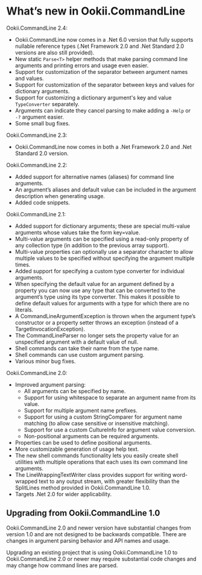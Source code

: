 # What’s new in Ookii.CommandLine

Ookii.CommandLine 2.4:

* Ookii.CommandLine now comes in a .Net 6.0 version that fully supports nullable reference types
(.Net Framework 2.0 and .Net Standard 2.0 versions are also still provided).
* New static `Parse<T>` helper methods that make parsing command line arguments and printing
errors and usage even easier.
* Support for customization of the separator between argument names and values.
* Support for customization of the separator between keys and values for dictionary arguments.
* Support for customizing a dictionary argument's key and value `TypeConverter` separately.
* Arguments can indicate they cancel parsing to make adding a `-Help` or `-?` argument easier.
* Some small bug fixes.

Ookii.CommandLine 2.3:

* Ookii.CommandLine now comes in both a .Net Framework 2.0 and .Net Standard 2.0 version.

Ookii.CommandLine 2.2:

* Added support for alternative names (aliases) for command line arguments.
* An argument’s aliases and default value can be included in the argument description when generating usage.
* Added code snippets.

Ookii.CommandLine 2.1:

* Added support for dictionary arguments; these are special multi-value arguments whose values take the form key=value.
* Multi-value arguments can be specified using a read-only property of any collection type (in addition to the previous array support).
* Multi-value properties can optionally use a separator character to allow multiple values to be specified without specifying the argument multiple times.
* Added support for specifying a custom type converter for individual arguments.
* When specifying the default value for an argument defined by a property you can now use any type that can be converted to the argument’s type using its type converter. This makes it possible to define default values for arguments with a type for which there are no literals.
* A CommandLineArgumentException is thrown when the argument type’s constructor or a property setter throws an exception (instead of a TargetInvocationException).
* The CommandLineParser no longer sets the property value for an unspecified argument with a default value of null.
* Shell commands can take their name from the type name.
* Shell commands can use custom argument parsing.
* Various minor bug fixes.

Ookii.CommandLine 2.0:

* Improved argument parsing:
  * All arguments can be specified by name.
  * Support for using whitespace to separate an argument name from its value.
  * Support for multiple argument name prefixes.
  * Support for using a custom StringComparer for argument name matching (to allow case sensitive or insensitive matching).
  * Support for use a custom CultureInfo for argument value conversion.
  * Non-positional arguments can be required arguments.
* Properties can be used to define positional arguments.
* More customizable generation of usage help text.
* The new shell commands functionality lets you easily create shell utilities with multiple operations that each uses its own command line arguments.
* The LineWrappingTextWriter class provides support for writing word-wrapped text to any output stream, with greater flexibility than the SplitLines method provided in Ookii.CommandLine 1.0.
* Targets .Net 2.0 for wider applicability.

## Upgrading from Ookii.CommandLine 1.0

Ookii.CommandLine 2.0 and newer version have substantial changes from version 1.0 and are not designed to be backwards compatible. There are changes in argument parsing behavior and API names and usage.

Upgrading an existing project that is using Ookii.CommandLine 1.0 to Ookii.CommandLine 2.0 or newer may require substantial code changes and may change how command lines are parsed.
